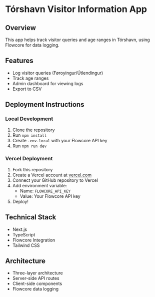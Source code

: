 # Tórshavn Visitor Information App

## Overview
This app helps track visitor queries and age ranges in Tórshavn, using Flowcore for data logging.

## Features
- Log visitor queries (Føroyingur/Útlendingur)
- Track age ranges
- Admin dashboard for viewing logs
- Export to CSV

## Deployment Instructions

### Local Development
1. Clone the repository
2. Run `npm install`
3. Create `.env.local` with your Flowcore API key
4. Run `npm run dev`

### Vercel Deployment
1. Fork this repository
2. Create a Vercel account at [vercel.com](https://vercel.com)
3. Connect your GitHub repository to Vercel
4. Add environment variable:
   - Name: `FLOWCORE_API_KEY`
   - Value: Your Flowcore API key
5. Deploy!

## Technical Stack
- Next.js
- TypeScript
- Flowcore Integration
- Tailwind CSS

## Architecture
- Three-layer architecture
- Server-side API routes
- Client-side components
- Flowcore data logging 
